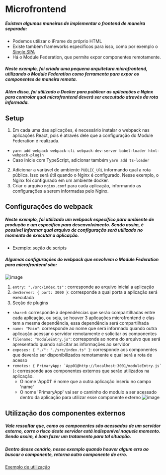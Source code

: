 # Microfrontend

##### Existem algumas maneiras de implementar o frontend de maneira separada:
  - Podemos utilizar o iFrame do próprio HTML
  - Existe também frameworks específicos para isso, como por exemplo o [Single SPA](https://single-spa.js.org/)
  - Há o Module Federation, que permite expor componentes remotamente.
  
##### Neste exemplo, foi criada uma pequena arquitetura microfrontend, utilizando o Module Federation como ferramenta para expor os componentes de maneira remota.
##### Além disso, foi utilizado o Docker para publicar as aplicações e Nginx para controlar qual microfrontend deverá ser executado através da rota informada.

## Setup
1. Em cada uma das aplicações, é necessário instalar o webpack nas aplicações React, pois é através dele que a configuração do Module Federation é realizada.
  - ``` yarn add webpack webpack-cli webpack-dev-server babel-loader html-webpack-plugin ```
  - Caso inicie com TypeScript, adicionar também ``` yarn add ts-loader ```
2. Adicionar a variável de ambiente ``` PUBLIC_URL ``` informando qual a rota pública. Isso será útil quando o Nginx é configurado. Nesse exemplo, o Nginx foi configurado em um ambiente docker.
3. Criar o arquivo ``` nginx.conf ``` para cada aplicação, informando as configurações a serem informadas pelo Nginx.

## Configurações do webpack
##### Neste exemplo, foi utilizado um webpack específico para ambiente de produção e um específico para desenvolvimento. Sendo assim, é possível informar qual arquivo de configuração será utilizado no momento de executar a aplicação.
  - [Exemplo: seção de scripts](https://github.com/martineli17/react-microfrontend/blob/master/main/package.json)
##### Algumas configurações do webpack que envolvem o Module Federation para microfrontend são:
![image](https://user-images.githubusercontent.com/50757499/221724743-46ddc2cf-6f87-4f85-b301-259135ceae7b.png)

1. ``` entry: "./src/index.ts" ``` : corresponde ao arquivo inicial a aplicação
2. ``` devServer: { port: 3000 } ```: corresponde a qual porta a aplicação será executada
3. Seção de plugins
  - ``` shared ```: corresponde à dependências que serão compartilhadas entre cada aplicação, ou seja, se houver 3 aplicações microfrontend e elas tem a mesma dependência, essa dependência será compartilhada
  - ``` name: "Main" ```: corresponde ao nome que será informado quando outra aplicação acessar o servidor remotamente e solicitar os componentes
  - ``` filename: "moduleEntry.js" ```: corresponde ao nome do arquivo que será apresentado quando solicitar as informações ao servidor
  - ``` exposes: { "./": "./src/index.ts" } ```: corresponde aos componentes que deverão ser disponibilizados remotamente e qual será a rota de acesso
  - ``` remotes: { PrimaryApp: `App01@http://localhost:3001/moduleEntry.js` } ```: corresponde aos componentes externos que serão utilizados na aplicação. 
    - O nome 'App01' é nome que a outra aplicação inseriu no campo 'name'
    - O nome 'PrimaryApp' vai ser o caminho do modulo a ser acessado dentro da aplicação para utilizar esse componente externo
    ![image](https://user-images.githubusercontent.com/50757499/221725633-1eacb422-a12a-478f-b0c9-3e464126a412.png)

## Utilização dos componentes externos
##### Vale ressaltar que, como os componentes são acessados de um servidor externo, corre o risco deste servidor está indisponível naquele momento. Sendo assim, é bom fazer um tratamento para tal situação.
##### Dentro desse cenário, nesse exemplo quando houver algum erro ao buscar o componente, retorna outro componente de erro.
[Exemplo de utilização](https://github.com/martineli17/react-microfrontend/blob/master/main/src/App.tsx)

